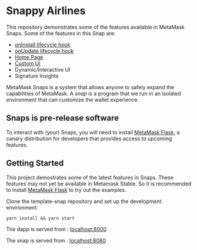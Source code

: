 # Snappy Airlines

This repository demonstrates some of the features available in MetaMask Snaps. 
Some of the features in this Snap are:
- [onInstall lifecycle hook](https://docs.metamask.io/snaps/reference/permissions/#endowmentlifecycle-hooks)
- [onUpdate lifecycle hook](https://docs.metamask.io/snaps/reference/permissions/#endowmentlifecycle-hooks)
- [Home Page](https://docs.metamask.io/snaps/reference/permissions/#endowmentpage-home)
- [Custom UI](https://docs.metamask.io/snaps/features/custom-ui/)
- Dynamic/Interactive UI
- Signature Insights

MetaMask Snaps is a system that allows anyone to safely expand the capabilities
of MetaMask. A _snap_ is a program that we run in an isolated environment that
can customize the wallet experience.

## Snaps is pre-release software

To interact with (your) Snaps, you will need to install [MetaMask Flask](https://metamask.io/flask/),
a canary distribution for developers that provides access to upcoming features.

## Getting Started
This project demostrates some of the latest features in Snaps. These features may not yet be available in Metamask Stable. So it is recommended to install [MetaMask Flask](https://docs.metamask.io/snaps/get-started/install-flask/) to try out the examples.

Clone the template-snap repository and set up the development environment:

```shell
yarn install && yarn start
```

The dapp is served from : [localhost:8000](http://localhost:8000/)

The snap is served from : [localhost:8080](http://localhost:8080/)